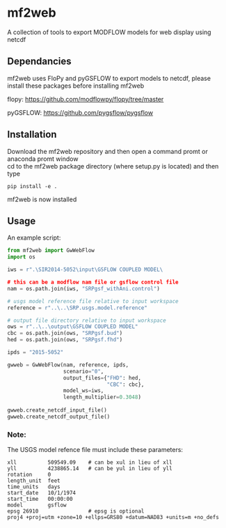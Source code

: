 # mf2web
A collection of tools to export MODFLOW models for web display using netcdf


## Dependancies
mf2web uses FloPy and pyGSFLOW to export models to netcdf, please install these packages before installing mf2web

flopy: https://github.com/modflowpy/flopy/tree/master

pyGSFLOW: https://github.com/pygsflow/pygsflow

## Installation
Download the mf2web repository and then open a command promt or anaconda promt window  
cd to the mf2web package directory (where setup.py is located) and then type
```
pip install -e .
```
mf2web is now installed

## Usage

An example script:

```python
from mf2web import GwWebFlow
import os

iws = r".\SIR2014-5052\input\GSFLOW COUPLED MODEL\

# this can be a modflow nam file or gsflow control file
nam = os.path.join(iws, "SRPgsf_withAni.control")

# usgs model reference file relative to input workspace
reference = r"..\..\SRP.usgs.model.reference"

# output file directory relative to input workspace
ows = r"..\..\output\GSFLOW COUPLED MODEL"
cbc = os.path.join(ows, "SRPgsf.bud")
hed = os.path.join(ows, "SRPgsf.fhd")

ipds = "2015-5052"

gwweb = GwWebFlow(nam, reference, ipds,
                  scenario="0",
                  output_files={"FHD": hed,
                                "CBC": cbc},
                  model_ws=iws,
                  length_multiplier=0.3048)
                  
gwweb.create_netcdf_input_file()
gwweb.create_netcdf_output_file()
```

### Note:
The USGS model refence file must include these parameters:

```
xll          509549.09    # can be xul in lieu of xll  
yll          4238865.14   # can be yul in lieu of yll  
rotation     0  
length_unit  feet  
time_units   days  
start_date   10/1/1974  
start_time   00:00:00  
model        gsflow  
epsg 26910                # epsg is optional   
proj4 +proj=utm +zone=10 +ellps=GRS80 +datum=NAD83 +units=m +no_defs 
```


